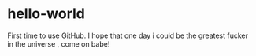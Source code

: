 # hello-world
First time to use GitHub.
I hope that one day i could be the greatest fucker in the universe , come on babe!
